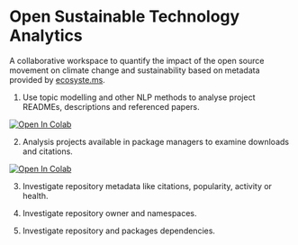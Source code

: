 # Open Sustainable Technology Analytics 
A collaborative workspace to quantify the impact of the open source movement on climate change and sustainability based on metadata provided by [ecosyste.ms](https://ecosyste.ms/). 

1. Use topic modelling and other NLP methods to analyse project READMEs, descriptions and referenced papers. <a target="_blank" href="https://colab.research.google.com/github/protontypes/osta/blob/main/playground_topic_modeling.ipynb">
  <img src="https://colab.research.google.com/assets/colab-badge.svg" alt="Open In Colab"/>
</a>

2. Analysis projects available in package managers to examine downloads and citations. <a target="_blank" href="https://colab.research.google.com/github/protontypes/osta/blob/main/packages_insights.ipynb">
  <img src="https://colab.research.google.com/assets/colab-badge.svg" alt="Open In Colab"/>
</a>

3. Investigate repository metadata like citations, popularity, activity or health. 

4. Investigate repository owner and namespaces.

5. Investigate repository and packages dependencies. 
